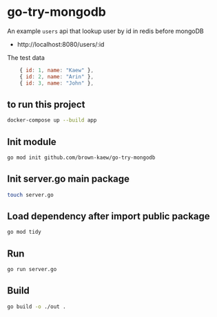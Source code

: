 # go-try-mongodb

An example `users` api that lookup user by id in redis before mongoDB
- http://localhost:8080/users/:id

The test data
```js
    { id: 1, name: "Kaew" },
    { id: 2, name: "Arin" },
    { id: 3, name: "John" },
```

## to run this project
```bash
docker-compose up --build app
```

## Init module
```bash
go mod init github.com/brown-kaew/go-try-mongodb    
```

## Init server.go main package
```bash
touch server.go
```

## Load dependency after import public package
```bash
go mod tidy    
```

## Run
```bash
go run server.go
```

## Build
```bash
go build -o ./out .
```
